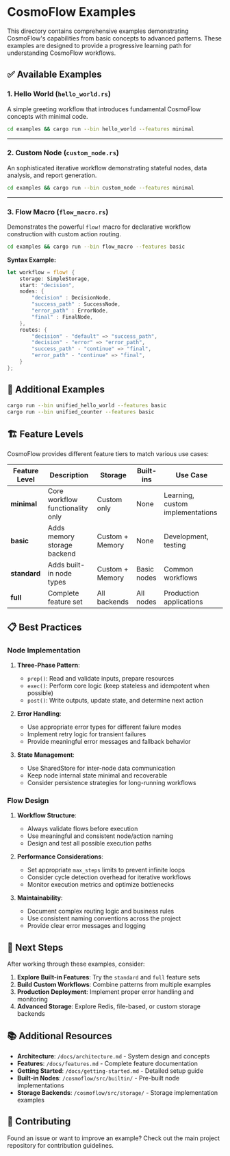 # CosmoFlow Examples

This directory contains comprehensive examples demonstrating CosmoFlow's capabilities from basic concepts to advanced patterns. These examples are designed to provide a progressive learning path for understanding CosmoFlow workflows.

## ✅ Available Examples

### 1. Hello World (`hello_world.rs`)

A simple greeting workflow that introduces fundamental CosmoFlow concepts with minimal code.

```bash
cd examples && cargo run --bin hello_world --features minimal
```

---

### 2. Custom Node (`custom_node.rs`)

An sophisticated iterative workflow demonstrating stateful nodes, data analysis, and report generation.

```bash
cd examples && cargo run --bin custom_node --features minimal
```

---

### 3. Flow Macro (`flow_macro.rs`)

Demonstrates the powerful `flow!` macro for declarative workflow construction with custom action routing.

```bash
cd examples && cargo run --bin flow_macro --features basic
```

**Syntax Example:**

```rust
let workflow = flow! {
    storage: SimpleStorage,
    start: "decision",
    nodes: {
        "decision" : DecisionNode,
        "success_path" : SuccessNode,
        "error_path" : ErrorNode,
        "final" : FinalNode,
    },
    routes: {
        "decision" - "default" => "success_path",
        "decision" - "error" => "error_path",
        "success_path" - "continue" => "final",
        "error_path" - "continue" => "final",
    }
};
```

## 🔧 Additional Examples

```bash
cargo run --bin unified_hello_world --features basic
cargo run --bin unified_counter --features basic  
```

## 🏗️ Feature Levels

CosmoFlow provides different feature tiers to match various use cases:

| Feature Level | Description | Storage | Built-ins | Use Case |
|---------------|-------------|---------|-----------|----------|
| **minimal** | Core workflow functionality only | Custom only | None | Learning, custom implementations |
| **basic** | Adds memory storage backend | Custom + Memory | None | Development, testing |
| **standard** | Adds built-in node types | Custom + Memory | Basic nodes | Common workflows |
| **full** | Complete feature set | All backends | All nodes | Production applications |

## 📋 Best Practices

### Node Implementation

1. **Three-Phase Pattern**:
   - `prep()`: Read and validate inputs, prepare resources
   - `exec()`: Perform core logic (keep stateless and idempotent when possible)
   - `post()`: Write outputs, update state, and determine next action

2. **Error Handling**:
   - Use appropriate error types for different failure modes
   - Implement retry logic for transient failures
   - Provide meaningful error messages and fallback behavior

3. **State Management**:
   - Use SharedStore for inter-node data communication
   - Keep node internal state minimal and recoverable
   - Consider persistence strategies for long-running workflows

### Flow Design

1. **Workflow Structure**:
   - Always validate flows before execution
   - Use meaningful and consistent node/action naming
   - Design and test all possible execution paths

2. **Performance Considerations**:
   - Set appropriate `max_steps` limits to prevent infinite loops
   - Consider cycle detection overhead for iterative workflows
   - Monitor execution metrics and optimize bottlenecks

3. **Maintainability**:
   - Document complex routing logic and business rules
   - Use consistent naming conventions across the project
   - Provide clear error messages and logging

## 🎯 Next Steps

After working through these examples, consider:

1. **Explore Built-in Features**: Try the `standard` and `full` feature sets
2. **Build Custom Workflows**: Combine patterns from multiple examples
3. **Production Deployment**: Implement proper error handling and monitoring
4. **Advanced Storage**: Explore Redis, file-based, or custom storage backends

## 📚 Additional Resources

- **Architecture**: `/docs/architecture.md` - System design and concepts
- **Features**: `/docs/features.md` - Complete feature documentation
- **Getting Started**: `/docs/getting-started.md` - Detailed setup guide
- **Built-in Nodes**: `/cosmoflow/src/builtin/` - Pre-built node implementations
- **Storage Backends**: `/cosmoflow/src/storage/` - Storage implementation examples

## 🤝 Contributing

Found an issue or want to improve an example? Check out the main project repository for contribution guidelines.